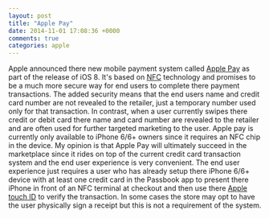 ```yaml
---
layout: post
title: "Apple Pay"
date: 2014-11-01 17:08:36 +0000
comments: true
categories: apple
---
```

Apple announced there new mobile payment system called [Apple Pay](https://www.apple.com/iphone-6/apple-pay/) as part of the release of iOS 8. It's based on [NFC](http://en.wikipedia.org/wiki/Near_field_communication) technology and promises to be a much more secure way for end users to complete there payment transactions. The added security means that the end users name and credit card number are not revealed to the retailer, just a temporary number used only for that transaction. In contrast, when a user currently swipes there credit or debit card there name and card number are revealed to the retailer and are often used for further targeted marketing to the user. Apple pay is currently only available to iPhone 6/6+ owners since it requires an NFC chip in the device. My opinion is that Apple Pay will ultimately succeed in the marketplace since it rides on top of the current credit card transaction system and the end user experience is very convenient. The end user experience just requires a user who has already setup there iPhone 6/6+ device with at least one credit card in the Passbook app to present there iPhone in front of an NFC terminal at checkout and then use there [Apple touch ID](https://www.apple.com/iphone-6/touch-id/) to verify the transaction. In some cases the store may opt to have the user physically sign a receipt but this is not a requirement of the system.